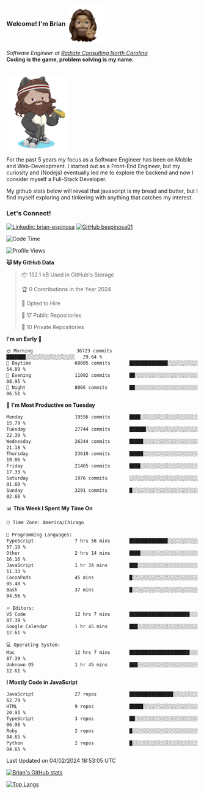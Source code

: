 ###  Welcome! I'm Brian <img align="center" src="https://github.com/bespinosa01/bespinosa01/blob/main/assets/peace-animoji.png" height="100" /></h2>
<p><em>Software Engineer at <a href="https://www.radiateconsulting.coop/north-carolina-tech-coop">Radiate Consulting North Carolina</a>
 <br/>
<!-- </br>Developer Consultant at <a href="https://codethedream.org/">Code The Dream</a> -->
</em> <b>Coding is the game, problem solving is my name.</b></p>

<br/>


 <img align="center" src="https://github.com/bespinosa01/bespinosa01/blob/main/assets/octo-me.png" height="200" /> 
 <p>
 For the past 5 years my focus as a Software Engineer has been on Mobile and Web-Development. I started out as a Front-End Engineer, but my curiosity and (Nodejs) eventually led me to explore the backend and now I consider myself a Full-Stack Developer.
</p>
<p>
 My github stats below will reveal that javascript is my bread and butter, but I find myself exploring and tinkering with anything that catches my interest. 
 </p>
 
 
### Let's Connect!

[![Linkedin: brian-espinosa](https://img.shields.io/badge/-brian--espinosa-blue?style=flat-square&logo=Linkedin&logoColor=white&link=https://www.linkedin.com/in/brian-espinosa/)](https://www.linkedin.com/in/brian-espinosa/)
[![GitHub bespinosa01](https://img.shields.io/github/followers/bespinosa01?label=follow&style=social)](https://github.com/bespinosa01)



<!--START_SECTION:waka-->
![Code Time](http://img.shields.io/badge/Code%20Time-1%2C429%20hrs%2011%20mins-blue)

![Profile Views](http://img.shields.io/badge/Profile%20Views-0-blue)

**🐱 My GitHub Data** 

> 📦 132.1 kB Used in GitHub's Storage 
 > 
> 🏆 0 Contributions in the Year 2024
 > 
> 💼 Opted to Hire
 > 
> 📜 17 Public Repositories 
 > 
> 🔑 10 Private Repositories 
 > 
**I'm an Early 🐤** 

```text
🌞 Morning                36723 commits       ███████░░░░░░░░░░░░░░░░░░   29.64 % 
🌆 Daytime                68005 commits       ██████████████░░░░░░░░░░░   54.89 % 
🌃 Evening                11092 commits       ██░░░░░░░░░░░░░░░░░░░░░░░   08.95 % 
🌙 Night                  8066 commits        ██░░░░░░░░░░░░░░░░░░░░░░░   06.51 % 
```
📅 **I'm Most Productive on Tuesday** 

```text
Monday                   19556 commits       ████░░░░░░░░░░░░░░░░░░░░░   15.79 % 
Tuesday                  27744 commits       ██████░░░░░░░░░░░░░░░░░░░   22.39 % 
Wednesday                26244 commits       █████░░░░░░░░░░░░░░░░░░░░   21.18 % 
Thursday                 23610 commits       █████░░░░░░░░░░░░░░░░░░░░   19.06 % 
Friday                   21465 commits       ████░░░░░░░░░░░░░░░░░░░░░   17.33 % 
Saturday                 1976 commits        ░░░░░░░░░░░░░░░░░░░░░░░░░   01.60 % 
Sunday                   3291 commits        █░░░░░░░░░░░░░░░░░░░░░░░░   02.66 % 
```


📊 **This Week I Spent My Time On** 

```text
🕑︎ Time Zone: America/Chicago

💬 Programming Languages: 
TypeScript               7 hrs 56 mins       ██████████████░░░░░░░░░░░   57.19 % 
Other                    2 hrs 14 mins       ████░░░░░░░░░░░░░░░░░░░░░   16.16 % 
JavaScript               1 hr 34 mins        ███░░░░░░░░░░░░░░░░░░░░░░   11.33 % 
CocoaPods                45 mins             █░░░░░░░░░░░░░░░░░░░░░░░░   05.48 % 
Bash                     37 mins             █░░░░░░░░░░░░░░░░░░░░░░░░   04.56 % 

🔥 Editors: 
VS Code                  12 hrs 7 mins       ██████████████████████░░░   87.39 % 
Google Calendar          1 hr 45 mins        ███░░░░░░░░░░░░░░░░░░░░░░   12.61 % 

💻 Operating System: 
Mac                      12 hrs 7 mins       ██████████████████████░░░   87.39 % 
Unknown OS               1 hr 45 mins        ███░░░░░░░░░░░░░░░░░░░░░░   12.61 % 
```

**I Mostly Code in JavaScript** 

```text
JavaScript               27 repos            ████████████████░░░░░░░░░   62.79 % 
HTML                     9 repos             █████░░░░░░░░░░░░░░░░░░░░   20.93 % 
TypeScript               3 repos             ██░░░░░░░░░░░░░░░░░░░░░░░   06.98 % 
Ruby                     2 repos             █░░░░░░░░░░░░░░░░░░░░░░░░   04.65 % 
Python                   2 repos             █░░░░░░░░░░░░░░░░░░░░░░░░   04.65 % 
```




 Last Updated on 04/02/2024 18:53:05 UTC
<!--END_SECTION:waka-->


<!--  Github STATS -->
[![Brian's GitHub stats](https://github-readme-stats.vercel.app/api?username=bespinosa01&hide=stars,contribs&count_private=true&show_icons=true)](https://github.com/anuraghazra/github-readme-stats)

[![Top Langs](https://github-readme-stats.vercel.app/api/top-langs/?username=bespinosa01&layout=compact)](https://github.com/anuraghazra/github-readme-stats)



<!--
**bespinosa01/bespinosa01** is a ✨ _special_ ✨ repository because its `README.md` (this file) appears on your GitHub profile.

Here are some ideas to get you started:

- 🔭 I’m currently working on ...
- 🌱 I’m currently learning ...
- 👯 I’m looking to collaborate on ...
- 🤔 I’m looking for help with ...
- 💬 Ask me about ...
- 📫 How to reach me: ...
- 😄 Pronouns: ...
- ⚡ Fun fact: ...
-->
